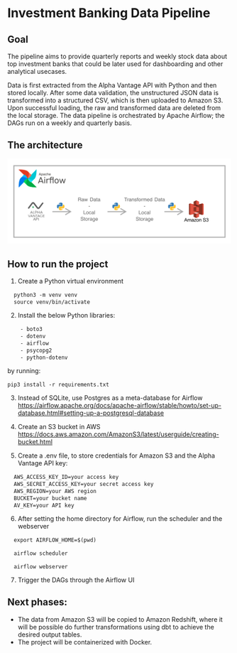 # Investment Banking Data Pipeline

## Goal

The pipeline aims to provide quarterly reports and weekly stock data about top investment banks that could be later used for dashboarding and other analytical usecases.

Data is first extracted from the Alpha Vantage API with Python and then stored locally. After some data validation, the unstructured JSON data is transformed into a structured CSV, which is then uploaded to Amazon S3. Upon successful loading, the raw and transformed data are deleted from the local storage. The data pipeline is orchestrated by Apache Airflow; the DAGs run on a weekly and quarterly basis.

## The architecture
![project_architecture_v1](./project_architecture_v1.png)

## How to run the project

1. Create a Python virtual environment
```
  python3 -m venv venv
  source venv/bin/activate
```
2. Install the below Python libraries:
```
    - boto3
    - dotenv
    - airflow
    - psycopg2
    - python-dotenv
```
by running:
```
pip3 install -r requirements.txt
```
3. Instead of SQLite, use Postgres as a meta-database for Airflow\
https://airflow.apache.org/docs/apache-airflow/stable/howto/set-up-database.html#setting-up-a-postgresql-database

4. Create an S3 bucket in AWS\
https://docs.aws.amazon.com/AmazonS3/latest/userguide/creating-bucket.html

5. Create a .env file, to store credentials for Amazon S3 and the Alpha Vantage API key:
```
  AWS_ACCESS_KEY_ID=your access key
  AWS_SECRET_ACCESS_KEY=your secret access key
  AWS_REGION=your AWS region
  BUCKET=your bucket name
  AV_KEY=your API key
```
6. After setting the home directory for Airflow, run the scheduler and the webserver
```
  export AIRFLOW_HOME=$(pwd) 
```
```
  airflow scheduler
```
```
  airflow webserver
```
7. Trigger the DAGs through the Airflow UI

## Next phases:

  - The data from Amazon S3 will be copied to Amazon Redshift, where it will be possible do further transformations using dbt to achieve the desired output tables.
  - The project will be containerized with Docker.
